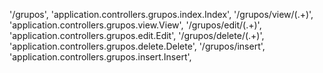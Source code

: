 '/grupos', 'application.controllers.grupos.index.Index',
'/grupos/view/(.+)', 'application.controllers.grupos.view.View',
'/grupos/edit/(.+)', 'application.controllers.grupos.edit.Edit',
'/grupos/delete/(.+)', 'application.controllers.grupos.delete.Delete',
'/grupos/insert', 'application.controllers.grupos.insert.Insert',